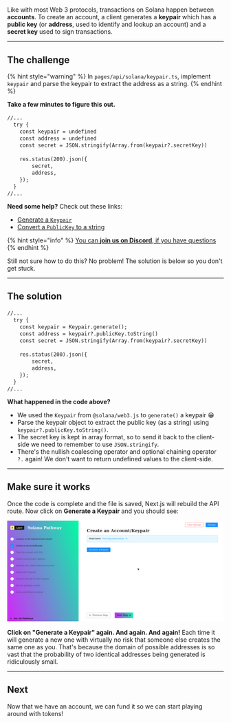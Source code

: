 # 

Like with most Web 3 protocols, transactions on Solana happen between **accounts**. To create an account, a client generates a **keypair** which has a **public key** (or **address**, used to identify and lookup an account) and a **secret key** used to sign transactions.

----------------------------------

## The challenge

{% hint style="warning" %}
In `pages/api/solana/keypair.ts`, implement `keypair` and parse the keypair to extract the address as a string.
{% endhint %}

**Take a few minutes to figure this out.**

```tsx
//...
  try {
    const keypair = undefined
    const address = undefined
    const secret = JSON.stringify(Array.from(keypair?.secretKey))

    res.status(200).json({
        secret,
        address,
    });
  }
//...
```

**Need some help?** Check out these links:
* [Generate a `Keypair`](https://solana-labs.github.io/solana-web3.js/classes/Keypair.html#constructor)  
* [Convert a `PublicKey` to a string](https://solana-labs.github.io/solana-web3.js/classes/PublicKey.html#tostring)

{% hint style="info" %}
[You can **join us on Discord**, if you have questions](https://discord.gg/fszyM7K)
{% endhint %}

Still not sure how to do this? No problem! The solution is below so you don't get stuck.

----------------------------------

## The solution

```tsx
//...
  try {
    const keypair = Keypair.generate();
    const address = keypair?.publicKey.toString()
    const secret = JSON.stringify(Array.from(keypair?.secretKey))

    res.status(200).json({
        secret,
        address,
    });
  }
//...
```

**What happened in the code above?**

* We used the `Keypair` from `@solana/web3.js` to `generate()` a keypair 😁
* Parse the keypair object to extract the public key (as a string) using `keypair?.publicKey.toString()`.
* The secret key is kept in array format, so to send it back to the client-side we need to remember to use `JSON.stringify`.
* There's the nullish coalescing operator and optional chaining operator `?.` again! We don't want to return undefined values to the client-side.

----------------------------------

## Make sure it works

Once the code is complete and the file is saved, Next.js will rebuild the API route. Now click on **Generate a Keypair** and you should see:

![](../../../.gitbook/assets/solana-keypair-v3.gif)

**Click on "Generate a Keypair" again. And again. And again!** Each time it will generate a new one with virtually no risk that someone else creates the same one as you. That's because the domain of possible addresses is so vast that the probability of two identical addresses being generated is ridiculously small.

----------------------------------

## Next

Now that we have an account, we can fund it so we can start playing around with tokens!
